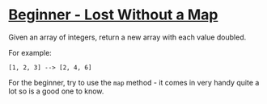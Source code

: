 # [Beginner - Lost Without a Map](https://www.codewars.com/kata/beginner-lost-without-a-map "https://www.codewars.com/kata/57f781872e3d8ca2a000007e")

Given an array of integers, return a new array with each value doubled.

For example:

`[1, 2, 3] --> [2, 4, 6]`

For the beginner, try to use the `map` method - it comes in very handy quite a lot so is a good one to know.
